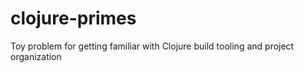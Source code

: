 # clojure-primes
Toy problem for getting familiar with Clojure build tooling and project organization
